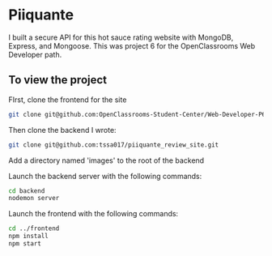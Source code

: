 # Piiquante

I built a secure API for this hot sauce rating website with MongoDB, Express, and Mongoose. This was project 6 for the OpenClassrooms Web Developer path.

## To view the project

FIrst, clone the frontend for the site

```bash
git clone git@github.com:OpenClassrooms-Student-Center/Web-Developer-P6.git
```

Then clone the backend I wrote:

```bash
git clone git@github.com:tssa017/piiquante_review_site.git
```

Add a directory named 'images' to the root of the backend

Launch the backend server with the following commands:

```bash
cd backend
nodemon server
```

Launch the frontend with the following commands:

```bash
cd ../frontend
npm install
npm start
```
